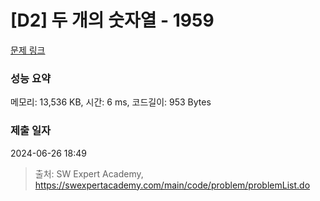 # [D2] 두 개의 숫자열 - 1959 

[문제 링크](https://swexpertacademy.com/main/code/problem/problemDetail.do?contestProbId=AV5PpoFaAS4DFAUq) 

### 성능 요약

메모리: 13,536 KB, 시간: 6 ms, 코드길이: 953 Bytes

### 제출 일자

2024-06-26 18:49



> 출처: SW Expert Academy, https://swexpertacademy.com/main/code/problem/problemList.do